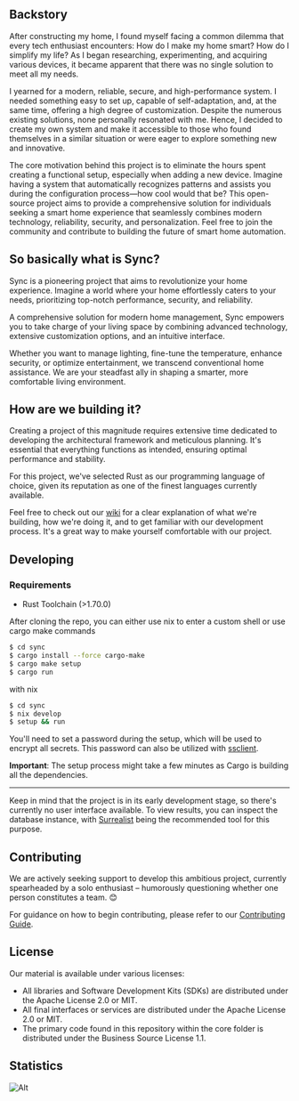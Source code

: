 <h2>Backstory</h2>

After constructing my home, I found myself facing a common dilemma that every tech enthusiast encounters: How do I make my home smart? How do I simplify my life? As I began researching, experimenting, and acquiring various devices, it became apparent that there was no single solution to meet all my needs.

I yearned for a modern, reliable, secure, and high-performance system. I needed something easy to set up, capable of self-adaptation, and, at the same time, offering a high degree of customization. Despite the numerous existing solutions, none personally resonated with me. Hence, I decided to create my own system and make it accessible to those who found themselves in a similar situation or were eager to explore something new and innovative.

The core motivation behind this project is to eliminate the hours spent creating a functional setup, especially when adding a new device. Imagine having a system that automatically recognizes patterns and assists you during the configuration process—how cool would that be? This open-source project aims to provide a comprehensive solution for individuals seeking a smart home experience that seamlessly combines modern technology, reliability, security, and personalization. Feel free to join the community and contribute to building the future of smart home automation.

<h2>So basically what is Sync?</h2>

Sync is a pioneering project that aims to revolutionize your home experience. Imagine a world where your home effortlessly caters to your needs, prioritizing top-notch performance, security, and reliability.

A comprehensive solution for modern home management, Sync empowers you to take charge of your living space by combining advanced technology, extensive customization options, and an intuitive interface.

Whether you want to manage lighting, fine-tune the temperature, enhance security, or optimize entertainment, we transcend conventional home assistance. We are your steadfast ally in shaping a smarter, more comfortable living environment.

<h2>How are we building it?</h2>

Creating a project of this magnitude requires extensive time dedicated to developing the architectural framework and meticulous planning. It's essential that everything functions as intended, ensuring optimal performance and stability.

For this project, we've selected Rust as our programming language of choice, given its reputation as one of the finest languages currently available.

Feel free to check out our [wiki][wiki] for a clear explanation of what we're building, how we're doing it, and to get familiar with our development process. It's a great way to make yourself comfortable with our project.

<h2>Developing</h2>

<h3>Requirements</h3>

- Rust Toolchain (>1.70.0)

After cloning the repo, you can either use nix to enter a custom shell or use cargo make commands

```sh
$ cd sync
$ cargo install --force cargo-make
$ cargo make setup
$ cargo run
```

with nix

```sh
$ cd sync
$ nix develop
$ setup && run
```

You'll need to set a password during the setup, which will be used to encrypt all secrets. This password can also be utilized with [ssclient](https://crates.io/crates/ssclient/).

<b>Important</b>: The setup process might take a few minutes as Cargo is building all the dependencies.

---

Keep in mind that the project is in its early development stage, so there's currently no user interface available. To view results, you can inspect the database instance, with [Surrealist][surrealist] being the recommended tool for this purpose.

<h2>Contributing</h2>

We are actively seeking support to develop this ambitious project, currently spearheaded by a solo enthusiast – humorously questioning whether one person constitutes a team. 😊

For guidance on how to begin contributing, please refer to our [Contributing Guide][contributing-guide].

<h2>License</h2>

Our material is available under various licenses:

- All libraries and Software Development Kits (SDKs) are distributed under the Apache License 2.0 or MIT.
- All final interfaces or services are distributed under the Apache License 2.0 or MIT.
- The primary code found in this repository within the core folder is distributed under the Business Source License 1.1.

[wiki]: https://github.com/mossida/sync/wiki
[surrealist]: https://surrealist.app
[contributing-guide]: CONTRIBUTING.md

<h2>Statistics</h2>

![Alt](https://repobeats.axiom.co/api/embed/8ae8b959850dd11b7d3a6279c76c094bdf8fa339.svg "Repobeats analytics image")